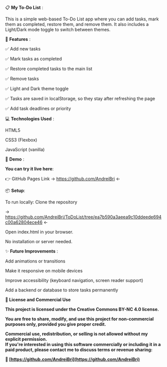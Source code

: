 📋 <b>My To-Do List</b> :

This is a simple web-based To-Do List app where you can add tasks, mark them as completed, restore them, and remove them.
It also includes a Light/Dark mode toggle to switch between themes.

🚀 <b>Features</b> :

✅ Add new tasks

✅ Mark tasks as completed

✅ Restore completed tasks to the main list

✅ Remove tasks

✅ Light and Dark theme toggle

✅ Tasks are saved in localStorage, so they stay after refreshing the page

✅ Add task deadlines or priority

💻 <b>Technologies Used</b> :

HTML5

CSS3 (Flexbox)

JavaScript (vanilla)

🌙 <b>Demo</b> :

<b>You can try it live here</b>:   

👉 GitHub Pages Link → https://github.com/AndreiBri ←

📦 <b>Setup</b>:

To run locally: Clone the repository

 → https://github.com/AndreiBri/ToDoList/tree/ea7b590a3aeea9c10ddeede694c00a62804ece46  ←

Open index.html in your browser.

No installation or server needed.

✨ <b>Future Improvements</b> :

Add animations or transitions

Make it responsive on mobile devices

Improve accessibility (keyboard navigation, screen reader support)

Add a backend or database to store tasks permanently

<b> 🚫 License and Commercial Use

This project is licensed under the **Creative Commons BY-NC 4.0** license.

You are free to share, modify, and use this project **for non-commercial purposes only**, provided you give proper credit.

**Commercial use, redistribution, or selling is not allowed without my explicit permission.**  
If you're interested in using this software commercially or including it in a paid product, please contact me to discuss terms or revenue sharing:

📩 [https://github.com/AndreiBri](https://github.com/AndreiBri)
